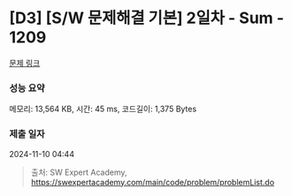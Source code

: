 # [D3] [S/W 문제해결 기본] 2일차 - Sum - 1209 

[문제 링크](https://swexpertacademy.com/main/code/problem/problemDetail.do?contestProbId=AV13_BWKACUCFAYh) 

### 성능 요약

메모리: 13,564 KB, 시간: 45 ms, 코드길이: 1,375 Bytes

### 제출 일자

2024-11-10 04:44



> 출처: SW Expert Academy, https://swexpertacademy.com/main/code/problem/problemList.do